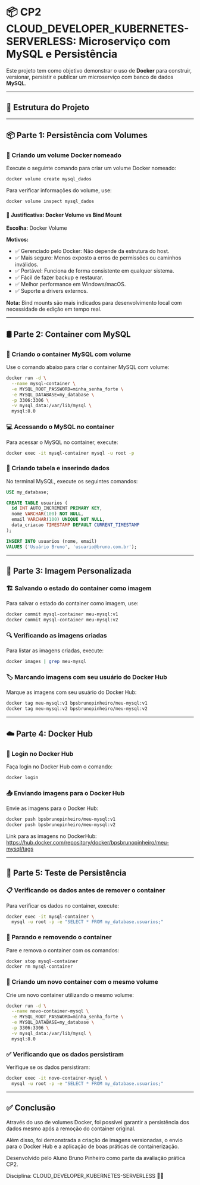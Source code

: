 # 📦 CP2 CLOUD_DEVELOPER_KUBERNETES-SERVERLESS: Microserviço com MySQL e Persistência

Este projeto tem como objetivo demonstrar o uso de **Docker** para construir, versionar, persistir e publicar um microserviço com banco de dados **MySQL**.

---

## 📁 Estrutura do Projeto

---

## 📦 Parte 1: Persistência com Volumes

### 🔧 Criando um volume Docker nomeado

Execute o seguinte comando para criar um volume Docker nomeado:

```bash
docker volume create mysql_dados
```

Para verificar informações do volume, use:

```bash
docker volume inspect mysql_dados
```

#### 📌 Justificativa: Docker Volume vs Bind Mount

**Escolha:** Docker Volume

**Motivos:**
- ✅ Gerenciado pelo Docker: Não depende da estrutura do host.
- ✅ Mais seguro: Menos exposto a erros de permissões ou caminhos inválidos.
- ✅ Portável: Funciona de forma consistente em qualquer sistema.
- ✅ Fácil de fazer backup e restaurar.
- ✅ Melhor performance em Windows/macOS.
- ✅ Suporte a drivers externos.

**Nota:** Bind mounts são mais indicados para desenvolvimento local com necessidade de edição em tempo real.

---

## 🛢️ Parte 2: Container com MySQL

### 🚀 Criando o container MySQL com volume

Use o comando abaixo para criar o container MySQL com volume:

```bash
docker run -d \
  --name mysql-container \
  -e MYSQL_ROOT_PASSWORD=minha_senha_forte \
  -e MYSQL_DATABASE=my_database \
  -p 3306:3306 \
  -v mysql_data:/var/lib/mysql \
  mysql:8.0
```

### 💻 Acessando o MySQL no container

Para acessar o MySQL no container, execute:

```bash
docker exec -it mysql-container mysql -u root -p
```

### 🧱 Criando tabela e inserindo dados

No terminal MySQL, execute os seguintes comandos:

```sql
USE my_database;

CREATE TABLE usuarios (
  id INT AUTO_INCREMENT PRIMARY KEY,
  nome VARCHAR(100) NOT NULL,
  email VARCHAR(100) UNIQUE NOT NULL,
  data_criacao TIMESTAMP DEFAULT CURRENT_TIMESTAMP
);

INSERT INTO usuarios (nome, email)
VALUES ('Usuário Bruno', 'usuario@bruno.com.br');
```

---

## 🧱 Parte 3: Imagem Personalizada

### 🏗️ Salvando o estado do container como imagem

Para salvar o estado do container como imagem, use:

```bash
docker commit mysql-container meu-mysql:v1
docker commit mysql-container meu-mysql:v2
```

### 🔍 Verificando as imagens criadas

Para listar as imagens criadas, execute:

```bash
docker images | grep meu-mysql
```

### 🏷️ Marcando imagens com seu usuário do Docker Hub

Marque as imagens com seu usuário do Docker Hub:

```bash
docker tag meu-mysql:v1 bpsbrunopinheiro/meu-mysql:v1
docker tag meu-mysql:v2 bpsbrunopinheiro/meu-mysql:v2
```

---

## ☁️ Parte 4: Docker Hub

### 🔐 Login no Docker Hub

Faça login no Docker Hub com o comando:

```bash
docker login
```

### 📤 Enviando imagens para o Docker Hub

Envie as imagens para o Docker Hub:

```bash
docker push bpsbrunopinheiro/meu-mysql:v1
docker push bpsbrunopinheiro/meu-mysql:v2
```
Link para as imagens no DockerHub: https://hub.docker.com/repository/docker/bpsbrunopinheiro/meu-mysql/tags

---

## 🔁 Parte 5: Teste de Persistência

### 📋 Verificando os dados antes de remover o container

Para verificar os dados no container, execute:

```bash
docker exec -it mysql-container \
  mysql -u root -p -e "SELECT * FROM my_database.usuarios;"
```

### 🧹 Parando e removendo o container

Pare e remova o container com os comandos:

```bash
docker stop mysql-container
docker rm mysql-container
```

### 🔄 Criando um novo container com o mesmo volume

Crie um novo container utilizando o mesmo volume:

```bash
docker run -d \
  --name novo-container-mysql \
  -e MYSQL_ROOT_PASSWORD=minha_senha_forte \
  -e MYSQL_DATABASE=my_database \
  -p 3306:3306 \
  -v mysql_data:/var/lib/mysql \
  mysql:8.0
```

### ✅ Verificando que os dados persistiram

Verifique se os dados persistiram:

```bash
docker exec -it novo-container-mysql \
  mysql -u root -p -e "SELECT * FROM my_database.usuarios;"
```

---

## ✅ Conclusão

Através do uso de volumes Docker, foi possível garantir a persistência dos dados mesmo após a remoção do container original.

Além disso, foi demonstrada a criação de imagens versionadas, o envio para o Docker Hub e a aplicação de boas práticas de containerização.

Desenvolvido pelo Aluno Bruno Pinheiro como parte da avaliação prática CP2.

Disciplina: CLOUD_DEVELOPER_KUBERNETES-SERVERLESS 💙🐳